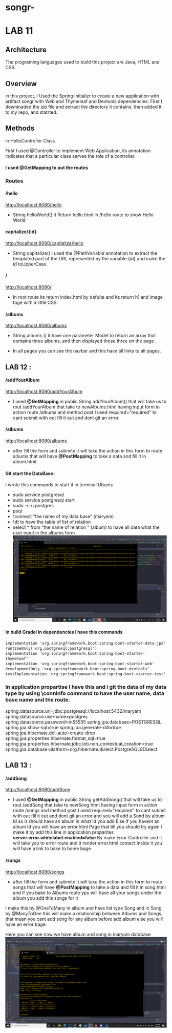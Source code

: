 # songr-

# LAB 11
## Architecture
The programing languages used to build this project are Java, HTML and CSS.

## Overview

 in this project, I Used the Spring Initializr to create a new application with artifact songr with Web and Thymeleaf and Devtools dependencies. 
 First  I downloaded the zip file and extract the directory it contains. then added it to my repo, and statrted.

## Methods

in HelloController Class 

First I used @Controller  to implement Web Application, its annotation indicates that a particular class serves the role of a controller.

#### I used @GetMapping to put the routes 

### Routes 

#### /hello 
[http://localhost:8080/hello](http://localhost:8080/hello)

 - String helloWorld() it Return hello.html  in /hello route to show Hello World 

#### capitalize/{id}
[http://localhost:8080/capitalize/hello](http://localhost:8080/capitalize/hello)

 -  String capitalize() I used the @PathVariable annotation to extract the templated part of the URI, represented by the variable {id} and make the id toUpperCase.
 

 #### /
[http://localhost:8080/](http://localhost:8080/)
 -  In root route its return index.html by defulte and its return h1 and image tage with a little CSS.

#### /albums 
[http://localhost:8080/albums](http://localhost:8080/albums)

 - String albums () it have one parameter Model to return an array that contains three albums, and then displayed  those three on the page .

 - In all pages you can see the navbar and this have all links to all pages.


## LAB 12 :

#### /addYourAlbum 
[http://localhost:8080/addYourAlbum](http://localhost:8080/addYourAlbum)

- I used **@GetMapping** in  public String addYourAlbum()  that will take us to rout /addYourAlbum that take to newAlbums.html having input form in action route /albums and method post 
I used required="required" to cant submit with out fill it out and dont git an error.

#### /albums 
[http://localhost:8080/albums](http://localhost:8080/albums)

- after fill the form and submite it will take the action in this form to route albums that will have **@PostMapping** to take a data and fill it in album.html.

#### Git start the DataBase :
I wrote this commands to start it in terminal Ubuntu
- sudo service postgresql
- sudo service postgresql start
- sudo -i -u postgres
- psql
- \connect "the name of my data base" (maryam)
- \dt to have the table of list of relation 
- select * from "the name of relation " (album) to have all data what the user input in the albums form 
![image](/img/2021-07-22.png)

#### In build Gradel in dependencies i have this commands 
	implementation 'org.springframework.boot:spring-boot-starter-data-jpa'
	runtimeOnly('org.postgresql:postgresql')
	implementation 'org.springframework.boot:spring-boot-starter-thymeleaf'
	implementation 'org.springframework.boot:spring-boot-starter-web'
	developmentOnly 'org.springframework.boot:spring-boot-devtools'
	testImplementation 'org.springframework.boot:spring-boot-starter-test'

### In application propartise I have this and i git the data of my data type by using **\conninfo** command to have the user name, data base name and the route.

spring.datasource.url=jdbc:postgresql://localhost:5432/maryam
spring.datasource.username=postgres
spring.datasource.password=m55555
spring.jpa.database=POSTGRESQL
spring.jpa.show-sql=true
spring.jpa.generate-ddl=true
spring.jpa.hibernate.ddl-auto=create-drop
spring.jpa.properties.hibernate.format_sql=true
spring.jpa.properties.hibernate.jdbc.lob.non_contextual_creation=true
spring.jpa.database-platform=org.hibernate.dialect.PostgreSQL9Dialect


## LAB 13 :

#### /addSong 
[http://localhost:8080/addSong](http://localhost:8080/addSong)

- I used **@GetMapping** in  public String getAddSong()  that will take us to rout /addSong that take to newSong.html having input form in action route /songs and method post 
I used required="required" to cant submit with out fill it out and dont git an error and you will add a Sond by album Id so it should have an album in what Id you add 
Else if you havent an album Id you will have an error.html Page that till you should try again 
I make it by add this line in application proparites **server.error.whitelabel.enabled=false** 
By make Error Controller and it will take you to error route and it render error.html contact inside it you will have a link to bake to home bage 


#### /songs 
[http://localhost:8080/songs](http://localhost:8080/songs)

- after fill the form and submite it will take the action in this form to route songs that will have **@PostMapping** to take a data and fill it in song.html and if you bake to Albums route ypu will have all your songs under the album you add this songs for it 

I make this by @OneToMany in album and have list type Song 
and in Song by @ManyToOne this will make a relationship between Albums and Songs, that mean you cant add song for any album before add album else you will have an error bage.

Here you can see now we have album and song in maryam database ![image](/img/2021-07-24.png)
